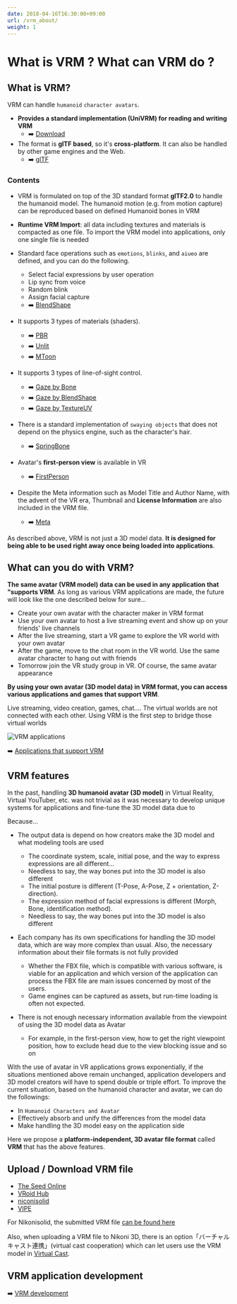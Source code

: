 ```yaml
---
date: 2018-04-16T16:30:00+09:00
url: /vrm_about/
weight: 1
---
```


# What is VRM ? What can VRM do ?

## What is VRM?

VRM can handle `humanoid` `character avatars`.

- **Provides a standard implementation (UniVRM) for reading and writing VRM**
  - ➡️ [Download](https://github.com/vrm-c/UniVRM/releases)
- The format is **glTF based**, so it's **cross-platform**. It can also be handled by other game engines and the Web.
  - ➡️ [glTF](https://www.khronos.org/gltf/)

### Contents

- VRM is formulated on top of the 3D standard format **glTF2.0** to handle the humanoid model. The humanoid motion (e.g. from motion capture) can be reproduced based on defined Humanoid bones in VRM
- **Runtime VRM Import**: all data including textures and materials is compacted as one file. To import the VRM model into applications, only one single file is needed
- Standard face operations such as `emotions`, `blinks`, and `aiueo` are defined, and you can do the following.

  - Select facial expressions by user operation
  - Lip sync from voice
  - Random blink
  - Assign facial capture
  - ➡️ [BlendShape](/univrm/blendshape/univrm_blendshape)

- It supports 3 types of materials (shaders).

  - ➡️ [PBR](/univrm/shaders/univrm_standard)
  - ➡️ [Unlit](/univrm/shaders/univrm_unlit)
  - ➡️ [MToon](/univrm/shaders/shader_mtoon)

- It supports 3 types of line-of-sight control.

  - ➡️ [Gaze by Bone](/univrm/lookat/lookat_bone)
  - ➡️ [Gaze by BlendShape](/univrm/lookat/lookat_blendshape)
  - ➡️ [Gaze by TextureUV](/univrm/lookat/lookat_uv)

- There is a standard implementation of `swaying objects` that does not depend on the physics engine, such as the character's hair.

  - ➡️ [SpringBone](/univrm/springbone/univrm_secondary)

- Avatar's **first-person view** is available in VR

  - ➡️ [FirstPerson](/univrm/firstperson/univrm_firstperson)

- Despite the Meta information such as Model Title and Author Name, with the advent of the VR era, Thumbnail and **License Information** are also included in the VRM file.
  - ➡️ [Meta](/vrm/vrm_meta)

As described above, VRM is not just a 3D model data. **It is designed for being able to be used right away once being loaded into applications**.

## What can you do with VRM?

**The same avatar (VRM model) data can be used in any application that "supports VRM**. As long as various VRM applications are made, the future will look like the one described below for sure...

- Create your own avatar with the character maker in VRM format
- Use your own avatar to host a live streaming event and show up on your friends' live channels
- After the live streaming, start a VR game to explore the VR world with your own avatar
- After the game, move to the chat room in the VR world. Use the same avatar character to hang out with friends
- Tomorrow join the VR study group in VR. Of course, the same avatar appearance

**By using your own avatar (3D model data) in VRM format, you can access various applications and games that support VRM**.

Live streaming, video creation, games, chat.... The virtual worlds are not connected with each other. Using VRM is the first step to bridge those virtual worlds

![VRM applications](/images/vrm/VRM_WorldConnect_jp.png)

➡️ [Applications that support VRM](/showcase)

## VRM features

In the past, handling **3D humanoid avatar (3D model)** in Virtual Reality, Virtual YouTuber, etc. was not trivial as it was necessary to develop unique systems for applications and fine-tune the 3D model data due to

Because...

- The output data is depend on how creators make the 3D model and what modeling tools are used

  - The coordinate system, scale, initial pose, and the way to express expressions are all different...
  - Needless to say, the way bones put into the 3D model is also different
  - The initial posture is different (T-Pose, A-Pose, Z + orientation, Z-direction).
  - The expression method of facial expressions is different (Morph, Bone, identification method).
  - Needless to say, the way bones put into the 3D model is also different

- Each company has its own specifications for handling the 3D model data, which are way more complex than usual. Also, the necessary information about their file formats is not fully provided

  - Whether the FBX file, which is compatible with various software, is viable for an application and which version of the application can process the FBX file are main issues concerned by most of the users.
  - Game engines can be captured as assets, but run-time loading is often not expected.

- There is not enough necessary information available from the viewpoint of using the 3D model data as Avatar
  - For example, in the first-person view, how to get the right viewpoint position, how to exclude head due to the view blocking issue and so on

With the use of avatar in VR applications grows exponentially, if the situations mentioned above remain unchanged, application developers and 3D model creators will have to spend double or triple effort. To improve the current situation, based on the humanoid character and avatar, we can do the followings:

- In `Humanoid Characters and Avatar`
- Effectively absorb and unify the differences from the model data
- Make handling the 3D model easy on the application side

Here we propose a **platform-independent, 3D avatar file format** called **VRM** that has the above features.

## Upload / Download VRM file

- [The Seed Online](https://seed.online/)
- [VRoid Hub](https://hub.vroid.com/)
- [niconisolid](https://3d.nicovideo.jp/)
- [VIPE](https://vipe.io)

For Nikonisolid, the submitted VRM file [can be found here](https://3d.nicovideo.jp/search?word_type=tag&word=VRM)

Also, when uploading a VRM file to Nikoni 3D, there is an option「バーチャルキャスト連携」(virtual cast cooperation) which can let users use the VRM model in [Virtual Cast](https://virtualcast.jp/).

## VRM application development

➡️ [VRM development](/vrm/vrm_development)
